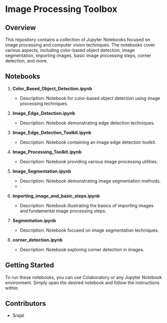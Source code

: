 # Image Processing Toolbox

## Overview
This repository contains a collection of Jupyter Notebooks focused on image processing and computer vision techniques. The notebooks cover various aspects, including color-based object detection, image segmentation, importing images, basic image processing steps, corner detection, and more.

## Notebooks
1. **Color_Based_Object_Detection.ipynb**
   - Description: Notebook for color-based object detection using image processing techniques.
   

2. **Image_Edge_Detection.ipynb**
   - Description: Notebook demonstrating edge detection techniques.
   

3. **Image_Edge_Detection_Toolkit.ipynb**
   - Description: Notebook containing an image edge detection toolkit.
  

4. **Image_Processing_Toolkit.ipynb**
   - Description: Notebook providing various image processing utilities.
   

5. **Image_Segmentation.ipynb**
   - Description: Notebook demonstrating image segmentation methods.
   -

6. **Importing_image_and_basic_steps.ipynb**
   - Description: Notebook illustrating the basics of importing images and fundamental image processing steps.
   

7. **Segmentation.ipynb**
   - Description: Notebook focused on image segmentation techniques.
   

8. **corner_detection.ipynb**
   - Description: Notebook exploring corner detection in images.
   

## Getting Started
To run these notebooks, you can use Colaboratory or any Jupyter Notebook environment. Simply open the desired notebook and follow the instructions within.

## Contributors
- Srajal

